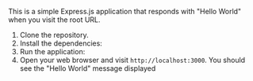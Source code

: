 This is a simple Express.js application that responds with "Hello World" when you visit the root URL.
1. Clone the repository.
2. Install the dependencies:
3. Run the application:
4.  Open your web browser and visit `http://localhost:3000`. You should see the "Hello World" message displayed
